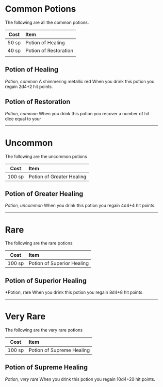 
# Common Potions
The following are all the common potions.


| Cost  | Item                  |
|:-----:|:--------------------- |
| 50 sp | Potion of Healing     |
| 40 sp | Potion of Restoration |
|       |                       |

## Potion of Healing
*Potion, common*
A shimmering metallic red  When you drink this potion you regain 2d4+2 hit points.

## Potion of Restoration
*Potion, common*
When you drink this potion you recover a number of hit dice equal to your 


___
# Uncommon
The following are the uncommon potions

|  Cost  | Item                      |
|:------:|:------------------------- |
| 100 sp | Potion of Greater Healing | 

## Potion of Greater Healing
*Potion, uncommon*
When you drink this potion you regain 4d4+4 hit points.


___
# Rare
The following are the rare potions

|  Cost  | Item                       |
|:------:|:-------------------------- |
| 100 sp | Potion of Superior Healing | 

## Potion of Superior Healing
*Potion, rare
When you drink this potion you regain 8d4+8 hit points.


___
# Very Rare
The following are the very rare potions

|  Cost  | Item                      |
|:------:|:------------------------- |
| 100 sp | Potion of Supreme Healing | 

## Potion of Supreme Healing
*Potion, very rare*
When you drink this potion you regain 10d4+20 hit points.


